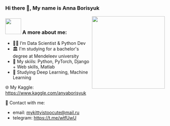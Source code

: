 ### Hi there 👋, My name is Anna Borisyuk
<img align='right' src="https://camo.githubusercontent.com/bc5c77acb656737f31a814e6b1406b4a7d6561bf910db19b23ae228aa6aa6f6c/68747470733a2f2f6d656469612e67697068792e636f6d2f6d656469612f6457784f33364a7a643662545374356449592f67697068792e676966" width="230">

### <img src="https://media.giphy.com/media/VgCDAzcKvsR6OM0uWg/giphy.gif" width="50"> A more about me:
- 👩‍💻 I’m Data Scientist & Python Dev <br>
- 🏛️ I'm studying for a bachelor's degree at Mendeleev university <br>
- 👾 My skiils: Python, PyTorch, Django + Web skills, Matlab<br>
- 🤖 Studying Deep Learning, Machine Learning <br>

🌐 My Kaggle: https://www.kaggle.com/anyaborisyuk

💌 Contact with me:
- email: mykittyistoocute@mail.ru
- telegram: https://t.me/wtfUwU
